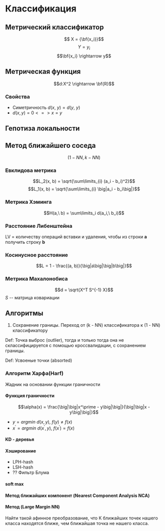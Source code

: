 # Классификация
## Метрический классификатор

$$ X = {\bf{x_i}}$$
$$ Y = {y_i}$$
$$\bf{x_i} \rightarrow y$$

## Метрическая функция

$$d:X^2 \rightarrow \bf{R}$$

### Свойства
- Симетричность $d(x,\ y) = d(y,\ y)$
- $d(x, y) = 0 <=> x = y$

## Гепотиза локальности
## Метод ближайшего соседа

$$(1 - NN, k - NN)$$
### Евклидова метрика

$$L_2(x, b) = \sqrt{\sum\limits_{i} (a_i - b_i)^2}$$
$$L_1(x, b) = \sqrt{\sum\limits_{i} \big|a_i - b_i\big|}$$

### Метрика Хэминга

$$H(a,\ b) = \sum\limits_i d(a_i,\ b_i)$$

### Расстояние Либенштейна

LV = количеству операций вставки и удаления, чтобы из строки **a** получить строку **b**

### Косинусное расстояние

$$L = 1 - \frac{(a, b)}{\big|a\big|\big|b\big|}$$

### Метрика Махалонобиса

$$d = \sqrt{X^T S^{-1} X}$$
$S$ -- матрица ковариации

## Алгоритмы

1. Сохранение границы.  Переход от (k - NN) классификатора к (1 - NN) классификатору

Def: Точка выброс (outlier), тогда и только тогда она не склассифицируется с помощью кроссвалидации, с сохранением границы.

Def: Усвоеные точки (absorted)

### Алгоритм Харфа(Harf)

Жадник на основании функции граничности
#### Функция граничности

$$\alpha(x) = \frac{\big|\big|x^\prime - y\big|\big|}{\big|\big|x - y\big|\big|}$$

- $y = argmin{\ d(x, y)},\ f(y) \neq f(x)$ 
- $x^\prime = argmin{\ d(x^\prime, y)},\ f(x^\prime) = f(x)$ 

#### KD - деревья
#### Хэширование
- LPH-hash
- LSH-hash
- ?? Фильтр Блума
#### soft max
#### Метод ближайших компонент (Nearest Component Analysis NCA)
#### Метод (Large Margin NN)

Найти такой афинное преобразование, что K ближайших точек  нашего класса находятся ближе, чем ближайшая точка не нашего класса.